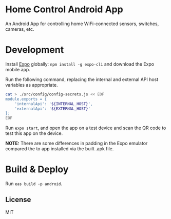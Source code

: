 # Home Control Android App

An Android App for controlling home WiFi-connected sensors, switches, cameras, etc.

# Development

Install [Expo](https://docs.expo.io/versions/latest/) globally: `npm install -g expo-cli` and download the Expo mobile app.

Run the following command, replacing the internal and external API host variables as appropriate.

```sh
cat > ./src/config/config-secrets.js << EOF
module.exports = {
    'internalApi': '${INTERNAL_HOST}',
    'externalApi': '${EXTERNAL_HOST}'
};
EOF
```

Run `expo start`, and open the app on a test device and scan the QR code to test this app on the device.

**NOTE:** There are some differences in padding in the Expo emulator compared the to app installed via the built .apk file.

# Build & Deploy

Run `eas build -p android`.

## License

MIT